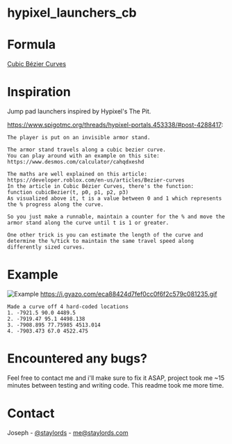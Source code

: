 ﻿# hypixel_launchers_cb
 
# Formula
[Cubic Bézier Curves]


# Inspiration
Jump pad launchers inspired by Hypixel's The Pit.

https://www.spigotmc.org/threads/hypixel-portals.453338/#post-4288417:
~~~~
The player is put on an invisible armor stand.

The armor stand travels along a cubic bezier curve.
You can play around with an example on this site: https://www.desmos.com/calculator/cahqdxeshd

The maths are well explained on this article: https://developer.roblox.com/en-us/articles/Bezier-curves
In the article in Cubic Bézier Curves, there's the function:
function cubicBezier(t, p0, p1, p2, p3)
As visualized above it, t is a value between 0 and 1 which represents the % progress along the curve.

So you just make a runnable, maintain a counter for the % and move the armor stand along the curve until t is 1 or greater.

One other trick is you can estimate the length of the curve and determine the %/tick to maintain the same travel speed along differently sized curves.
~~~~

# Example 
![Example](https://i.gyazo.com/eca88424d7fef0cc0f6f2c579c081235.gif)
https://i.gyazo.com/eca88424d7fef0cc0f6f2c579c081235.gif

~~~~
Made a curve off 4 hard-coded locations
1. -7921.5 90.0 4489.5
2. -7919.47 95.1 4498.138
3. -7908.895 77.75985 4513.014
4. -7903.473 67.0 4522.475
~~~~

# Encountered any bugs?
Feel free to contact me and i'll make sure to fix it ASAP, project took me ~15 minutes between testing and writing code. This readme took me more time. 

# Contact 
Joseph - [@staylords](https://twitter.com/staylords) - me@staylords.com


[Cubic Bézier Curves]: https://en.wikipedia.org/wiki/B%C3%A9zier_curve

